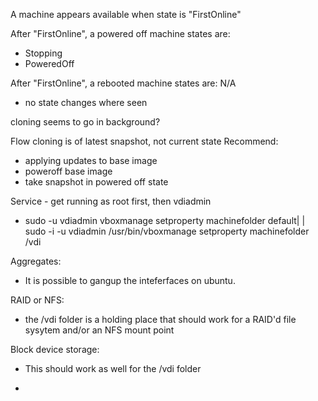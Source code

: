 A machine appears available when state is "FirstOnline"

After "FirstOnline", a powered off machine states are:
- Stopping
- PoweredOff
 
After "FirstOnline", a rebooted machine states are: N/A
- no state changes where seen

cloning seems to go in background?



Flow
   cloning is of latest snapshot, not current state
   Recommend:
   - applying updates to base image
   - poweroff base image
   - take snapshot in powered off state


Service - get running as root first, then vdiadmin
   - sudo -u vdiadmin vboxmanage setproperty machinefolder default|<folder> |
    sudo -i -u vdiadmin /usr/bin/vboxmanage setproperty machinefolder /vdi


Aggregates:
- It is possible to gangup the inteferfaces on ubuntu.

RAID or NFS:
- the /vdi folder is a holding place that should work for a RAID'd 
  file sysytem and/or an NFS mount point

Block device storage:
- This should work as well for the /vdi folder

- 

